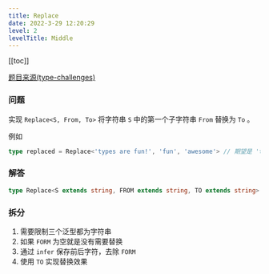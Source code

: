 ```yaml
---
title: Replace
date: 2022-3-29 12:20:29
level: 2
levelTitle: Middle
---
```


[[toc]]

[题目来源(type-challenges)](https://github.com/FuBaooo/type-challenges/blob/master/questions/116-medium-replace/README.zh-CN.md)

### 问题
实现 `Replace<S, From, To>` 将字符串 `S` 中的第一个子字符串 `From` 替换为 `To` 。

例如

```ts
type replaced = Replace<'types are fun!', 'fun', 'awesome'> // 期望是 'types are awesome!'
```


### 解答
```typescript
type Replace<S extends string, FROM extends string, TO extends string> = FROM extends '' ? S : S extends `${infer T}${FROM}${infer U}` ? `${T}${TO}${U}`: S
```

### 拆分
1. 需要限制三个泛型都为字符串
2. 如果 `FORM` 为空就是没有需要替换
3. 通过 `infer` 保存前后字符，去除 `FORM`
4. 使用 `TO` 实现替换效果
